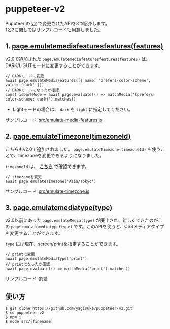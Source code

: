 # puppeteer-v2
Puppteer の [v2](https://github.com/GoogleChrome/puppeteer/releases/tag/v2.0.0) で変更されたAPIを3つ紹介します。  
1と2に関してはサンプルコードも用意しました。

## 1. [page.emulatemediafeaturesfeatures(features)](https://github.com/GoogleChrome/puppeteer/blob/v2.0.0/docs/api.md#pageemulatemediafeaturesfeatures)
v2.0で追加された `page.emulatemediafeaturesfeatures(features)` は、DARK/LIGHTモードに変更することができます。

```
// DARKモードに変更
await page.emulateMediaFeatures([{ name: 'prefers-color-scheme', value: 'dark' }])
// DARKモードになったか確認
const isDarkMode = await page.evaluate(() => matchMedia('(prefers-color-scheme: dark)').matches))
```
* Lightモードの場合は、 `dark` を `light` に指定してください。

サンプルコード: [src/emulate-media-features.js](./src/emulate-media-features.js)  

## 2. [page.emulateTimezone(timezoneId)](https://github.com/GoogleChrome/puppeteer/blob/v2.0.0/docs/api.md#pageemulatetimezonetimezoneid)
こちらもv2.0で追加されました。 `page.emulateTimezone(timezoneId)` を使うことで、timezoneを変更できるようになりました。  

`timezoneId` は、 [こちら](https://cs.chromium.org/chromium/src/third_party/icu/source/data/misc/metaZones.txt?rcl=faee8bc70570192d82d2978a71e2a615788597d1) で確認できます。

```
// timezoneを変更
await page.emulateTimezone('Asia/Tokyo')
```

サンプルコード: [src/emulate-timezone.js](./src/emulate-timezone.js)   

## 3. [page.emulatemediatype(type)](https://github.com/GoogleChrome/puppeteer/blob/v2.0.0/docs/api.md#pageemulatemediatypetype)
v2.0以前にあった `page.emulateMedia(type)` が廃止され、新しくできたのがこの `page.emulatemediatype(type)` です。このAPIを使うと、CSSメディアタイプを変更することができます。

`type` には現在、screen/printを指定することができます。

```
// printに変更
await page.emulateMediaType('print')
// printになったか確認
await page.evaluate(() => matchMedia('print').matches))
```

サンプルコード: 割愛

## 使い方
```
$ git clone https://github.com/yagisuke/puppeteer-v2.git
$ cd puppeteer-v2
$ npm i
$ node src/[finename]
```
